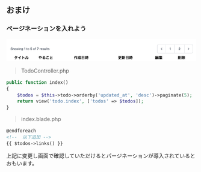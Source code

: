 ## おまけ

### ページネーションを入れよう

![イメージ](../images/pagination.png)

> TodoController.php

```php
public function index()
{
    $todos = $this->todo->orderby('updated_at', 'desc')->paginate(5);
    return view('todo.index', ['todos' => $todos]);
}
```

> index.blade.php

```html
@endforeach
<!--  以下追加 -->
{{ $todos->links() }}
```

上記に変更し画面で確認していただけるとパージネーションが導入されているとおもいます。
